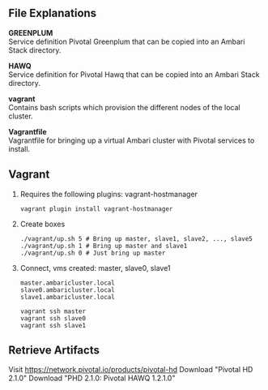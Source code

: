File Explanations
-----------------
__GREENPLUM__  
Service definition Pivotal Greenplum that can be copied into an Ambari Stack directory.

__HAWQ__  
Service definition for Pivotal Hawq that can be copied into an Ambari Stack directory.

__vagrant__  
Contains bash scripts which provision the different nodes of the local cluster.

__Vagrantfile__  
Vagrantfile for bringing up a virtual Ambari cluster with Pivotal services to install.

Vagrant
-------

1. Requires the following plugins: vagrant-hostmanager

    ```
    vagrant plugin install vagrant-hostmanager
    ```

2. Create boxes

    ```
    ./vagrant/up.sh 5 # Bring up master, slave1, slave2, ..., slave5
    ./vagrant/up.sh 1 # Bring up master and slave1
    ./vagrant/up.sh 0 # Just bring up master
    ```

3. Connect, vms created: master, slave0, slave1
    
    ```
    master.ambaricluster.local
    slave0.ambaricluster.local
    slave1.ambaricluster.local

    vagrant ssh master
    vagrant ssh slave0
    vagrant ssh slave1
    ```

Retrieve Artifacts
------------------

Visit https://network.pivotal.io/products/pivotal-hd
Download "Pivotal HD 2.1.0"
Download "PHD 2.1.0: Pivotal HAWQ 1.2.1.0"